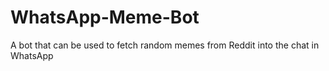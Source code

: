 # WhatsApp-Meme-Bot
A bot that can be used to fetch random memes from Reddit into the chat in WhatsApp

